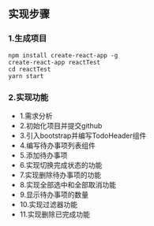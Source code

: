 ## 实现步骤
### 1.生成项目
```
npm install create-react-app -g
create-react-app reactTest
cd reactTest
yarn start

```

### 2.实现功能
- 1.需求分析
- 2.初始化项目并提交github
- 3.引入bootstrap并编写TodoHeader组件
- 4.编写待办事项列表组件
- 5.添加待办事项
- 6.实现切换完成状态的功能
- 7.实现删除待办事项的功能
- 8.实现全部选中和全部取消功能
- 9.显示待办事项的数量
- 10.实现过滤器功能
- 11.实现删除已完成功能